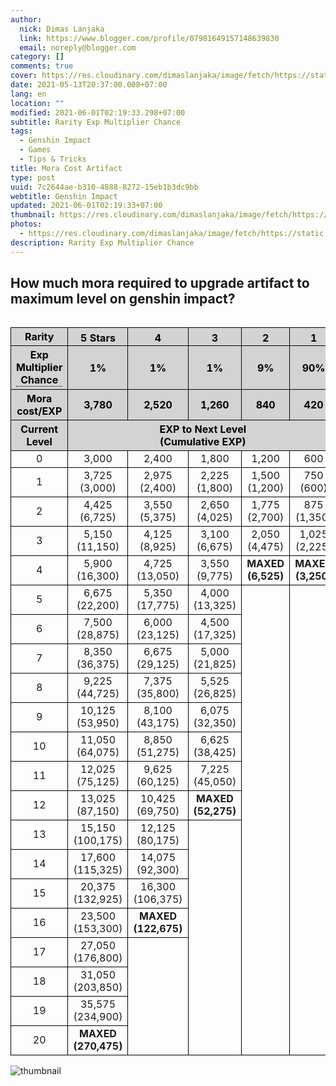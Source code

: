 ```yaml
---
author:
  nick: Dimas Lanjaka
  link: https://www.blogger.com/profile/07981649157148639830
  email: noreply@blogger.com
category: []
comments: true
cover: https://res.cloudinary.com/dimaslanjaka/image/fetch/https://static.wikia.nocookie.net/gensin-impact/images/2/2b/Icon_5_Stars.png/revision/latest/scale-to-width-down/63?cb=20201226100736
date: 2021-05-13T20:37:00.008+07:00
lang: en
location: ""
modified: 2021-06-01T02:19:33.298+07:00
subtitle: Rarity Exp Multiplier Chance
tags:
  - Genshin Impact
  - Games
  - Tips & Tricks
title: Mora Cost Artifact
type: post
uuid: 7c2644ae-b310-4888-8272-15eb1b3dc9bb
webtitle: Genshin Impact
updated: 2021-06-01T02:19:33+07:00
thumbnail: https://res.cloudinary.com/dimaslanjaka/image/fetch/https://static.wikia.nocookie.net/gensin-impact/images/2/2b/Icon_5_Stars.png/revision/latest/scale-to-width-down/63?cb=20201226100736
photos:
  - https://res.cloudinary.com/dimaslanjaka/image/fetch/https://static.wikia.nocookie.net/gensin-impact/images/2/2b/Icon_5_Stars.png/revision/latest/scale-to-width-down/63?cb=20201226100736
description: Rarity Exp Multiplier Chance
---
```


<!-- @format -->

<h2>How much mora required to upgrade artifact to maximum level on genshin impact?</h2>
<div style="overflow-x: auto">
  <table id="gi" class="border">
    <tbody>
      <tr class="bg-grey">
        <th>Rarity</th>
        <th>
          <img
            alt="5 Stars"
            src="https://res.cloudinary.com/dimaslanjaka/image/fetch/https://static.wikia.nocookie.net/gensin-impact/images/2/2b/Icon_5_Stars.png/revision/latest/scale-to-width-down/63?cb=20201226100736"
            title="5 Stars"
            width="63"
            height="16" />
        </th>
        <th>
          <img
            alt="4 Stars"
            src="https://res.cloudinary.com/dimaslanjaka/image/fetch/https://static.wikia.nocookie.net/gensin-impact/images/7/77/Icon_4_Stars.png/revision/latest/scale-to-width-down/51?cb=20201226100702"
            title="4 Stars"
            width="51"
            height="16" />
        </th>
        <th>
          <img
            alt="3 Stars"
            src="https://res.cloudinary.com/dimaslanjaka/image/fetch/https://static.wikia.nocookie.net/gensin-impact/images/1/11/Icon_3_Stars.png/revision/latest/scale-to-width-down/40?cb=20201226100630"
            title="3 Stars"
            width="40"
            height="16" />
        </th>
        <th>
          <img
            alt="2 Stars"
            src="https://res.cloudinary.com/dimaslanjaka/image/fetch/https://static.wikia.nocookie.net/gensin-impact/images/6/64/Icon_2_Stars.png/revision/latest/scale-to-width-down/28?cb=20201226100559"
            title="2 Stars"
            width="28"
            height="16" />
        </th>
        <th>
          <img
            alt="1 Star"
            src="https://res.cloudinary.com/dimaslanjaka/image/fetch/https://static.wikia.nocookie.net/gensin-impact/images/b/b7/Icon_1_Star.png/revision/latest/scale-to-width-down/16?cb=20201226100531"
            title="1 Star"
            width="16"
            height="16" />
        </th>
      </tr>
      <tr class="bg-grey">
        <th>
          <div class="tooltip">
            Exp Multiplier Chance
            <span class="tooltiptext"
              ><p>
                When consuming an enhanced artifact, in addition to the Base EXP granted, 80% of the EXP used for its upgrades will be
                recovered at no extra Mora. For example, using a
                <img
                  alt="4 Stars"
                  src="https://res.cloudinary.com/dimaslanjaka/image/fetch/https://static.wikia.nocookie.net/gensin-impact/images/7/77/Icon_4_Stars.png/revision/latest/scale-to-width-down/51?cb=20201226100702"
                  title="4 Stars"
                  width="51"
                  height="16"
                  style="display: inline" />
                Level 16 artifact is worth 100,660 EXP (2,520 + 0.8 × 122,675), and costs 2,520 Mora.
              </p></span
            >
          </div>
        </th>
        <th>1%</th>
        <th>1%</th>
        <th>1%</th>
        <th>9%</th>
        <th>90%</th>
      </tr>
      <tr class="bg-grey">
        <th>Mora cost/EXP</th>
        <th>3,780</th>
        <th>2,520</th>
        <th>1,260</th>
        <th>840</th>
        <th>420</th>
      </tr>
      <tr class="bg-grey">
        <th>
          Current <br />
          Level
        </th>
        <th colspan="5">
          EXP to Next Level <br />
          (Cumulative EXP)
        </th>
      </tr>
      <tr>
        <td>0</td>
        <td>3,000</td>
        <td>2,400</td>
        <td>1,800</td>
        <td>1,200</td>
        <td>600</td>
      </tr>
      <tr>
        <td>1</td>
        <td>
          3,725 <br />
          (3,000)
        </td>
        <td>
          2,975 <br />
          (2,400)
        </td>
        <td>
          2,225 <br />
          (1,800)
        </td>
        <td>
          1,500 <br />
          (1,200)
        </td>
        <td>
          750 <br />
          (600)
        </td>
      </tr>
      <tr>
        <td>2</td>
        <td>
          4,425 <br />
          (6,725)
        </td>
        <td>
          3,550 <br />
          (5,375)
        </td>
        <td>
          2,650 <br />
          (4,025)
        </td>
        <td>
          1,775 <br />
          (2,700)
        </td>
        <td>
          875 <br />
          (1,350)
        </td>
      </tr>
      <tr>
        <td>3</td>
        <td>
          5,150 <br />
          (11,150)
        </td>
        <td>
          4,125 <br />
          (8,925)
        </td>
        <td>
          3,100 <br />
          (6,675)
        </td>
        <td>
          2,050 <br />
          (4,475)
        </td>
        <td>
          1,025 <br />
          (2,225)
        </td>
      </tr>
      <tr>
        <td>4</td>
        <td>
          5,900 <br />
          (16,300)
        </td>
        <td>
          4,725 <br />
          (13,050)
        </td>
        <td>
          3,550 <br />
          (9,775)
        </td>
        <td>
          <strong>
            MAXED <br />
            (6,525)
          </strong>
        </td>
        <td>
          <strong>
            MAXED <br />
            (3,250)
          </strong>
        </td>
      </tr>
      <tr>
        <td>5</td>
        <td>
          6,675 <br />
          (22,200)
        </td>
        <td>
          5,350 <br />
          (17,775)
        </td>
        <td>
          4,000 <br />
          (13,325)
        </td>
        <td rowspan="16"></td>
        <td rowspan="16"></td>
      </tr>
      <tr>
        <td>6</td>
        <td>
          7,500 <br />
          (28,875)
        </td>
        <td>
          6,000 <br />
          (23,125)
        </td>
        <td>
          4,500 <br />
          (17,325)
        </td>
      </tr>
      <tr>
        <td>7</td>
        <td>
          8,350 <br />
          (36,375)
        </td>
        <td>
          6,675 <br />
          (29,125)
        </td>
        <td>
          5,000 <br />
          (21,825)
        </td>
      </tr>
      <tr>
        <td>8</td>
        <td>
          9,225 <br />
          (44,725)
        </td>
        <td>
          7,375 <br />
          (35,800)
        </td>
        <td>
          5,525 <br />
          (26,825)
        </td>
      </tr>
      <tr>
        <td>9</td>
        <td>
          10,125 <br />
          (53,950)
        </td>
        <td>
          8,100 <br />
          (43,175)
        </td>
        <td>
          6,075 <br />
          (32,350)
        </td>
      </tr>
      <tr>
        <td>10</td>
        <td>
          11,050 <br />
          (64,075)
        </td>
        <td>
          8,850 <br />
          (51,275)
        </td>
        <td>
          6,625 <br />
          (38,425)
        </td>
      </tr>
      <tr>
        <td>11</td>
        <td>
          12,025 <br />
          (75,125)
        </td>
        <td>
          9,625 <br />
          (60,125)
        </td>
        <td>
          7,225 <br />
          (45,050)
        </td>
      </tr>
      <tr>
        <td>12</td>
        <td>
          13,025 <br />
          (87,150)
        </td>
        <td>
          10,425 <br />
          (69,750)
        </td>
        <td>
          <strong>
            MAXED <br />
            (52,275)
          </strong>
        </td>
      </tr>
      <tr>
        <td>13</td>
        <td>
          15,150 <br />
          (100,175)
        </td>
        <td>
          12,125 <br />
          (80,175)
        </td>
        <td rowspan="8"></td>
      </tr>
      <tr>
        <td>14</td>
        <td>
          17,600 <br />
          (115,325)
        </td>
        <td>
          14,075 <br />
          (92,300)
        </td>
      </tr>
      <tr>
        <td>15</td>
        <td>
          20,375 <br />
          (132,925)
        </td>
        <td>
          16,300 <br />
          (106,375)
        </td>
      </tr>
      <tr>
        <td>16</td>
        <td>
          23,500 <br />
          (153,300)
        </td>
        <td>
          <strong>
            MAXED <br />
            (122,675)
          </strong>
        </td>
      </tr>
      <tr>
        <td>17</td>
        <td>
          27,050 <br />
          (176,800)
        </td>
        <td rowspan="4"></td>
      </tr>
      <tr>
        <td>18</td>
        <td>
          31,050 <br />
          (203,850)
        </td>
      </tr>
      <tr>
        <td>19</td>
        <td>
          35,575 <br />
          (234,900)
        </td>
      </tr>
      <tr>
        <td>20</td>
        <td>
          <strong>
            MAXED <br />
            (270,475)
          </strong>
        </td>
      </tr>
    </tbody>
  </table>
</div>
<div class="m-2">
  <img
    src="https://res.cloudinary.com/dimaslanjaka/image/upload/v1620913730/blogger/artifact_mora_cost.png"
    alt="thumbnail"
    rel="sponsored" />
</div>
<style>
  .bg-grey {
    background-color: lightgrey;
    color: black;
  }
  table#gi {
    border-collapse: collapse;
    width: 100%;
  }
  table#gi tr,
  table#gi td,
  table#gi th {
    border: 1px solid black;
  }
  table#gi td,
  table#gi th {
    text-align: center;
  }
  .tooltip {
    position: relative;
    display: inline-block;
    border-bottom: 1px dotted black;
  }
  .tooltip .tooltiptext {
    visibility: hidden;
    width: 120px;
    background-color: black;
    color: #fff;
    text-align: center;
    padding: 5px 0;
    border-radius: 6px;
    position: absolute;
    z-index: 1;
  }
  .tooltip:hover .tooltiptext {
    visibility: visible;
  }
</style>
<script>document.querySelectorAll("pre,code");
  pretext.forEach(function (el) {
    el.classList.toggle("notranslate", true);
  });</script><script>document.querySelectorAll("pre,code");
  pretext.forEach(function (el) {
    el.classList.toggle("notranslate", true);
  });</script><script>document.querySelectorAll("pre,code");
  pretext.forEach(function (el) {
    el.classList.toggle("notranslate", true);
  });</script>